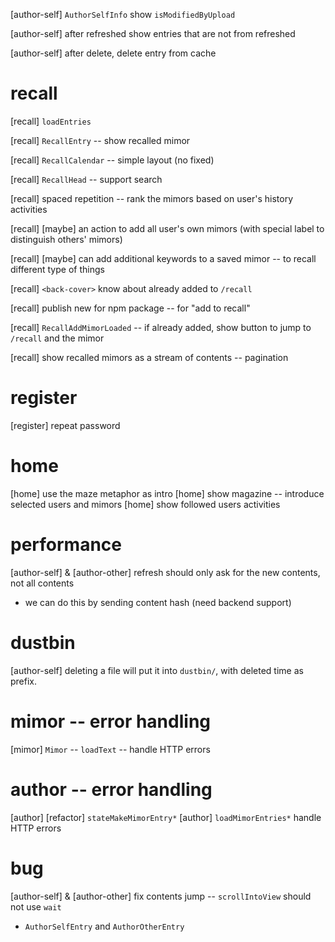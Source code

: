 [author-self] `AuthorSelfInfo` show `isModifiedByUpload`

[author-self] after refreshed show entries that are not from refreshed

[author-self] after delete, delete entry from cache

# recall

[recall] `loadEntries`

[recall] `RecallEntry` -- show recalled mimor

[recall] `RecallCalendar` -- simple layout (no fixed)

[recall] `RecallHead` -- support search

[recall] spaced repetition -- rank the mimors based on user's history activities

[recall] [maybe] an action to add all user's own mimors (with special label to distinguish others' mimors)

[recall] [maybe] can add additional keywords to a saved mimor -- to recall different type of things

[recall] `<back-cover>` know about already added to `/recall`

[recall] publish new for npm package -- for "add to recall"

[recall] `RecallAddMimorLoaded` -- if already added, show button to jump to `/recall` and the mimor

[recall] show recalled mimors as a stream of contents -- pagination

# register

[register] repeat password

# home

[home] use the maze metaphor as intro
[home] show magazine -- introduce selected users and mimors
[home] show followed users activities

# performance

[author-self] & [author-other] refresh should only ask for the new contents, not all contents

- we can do this by sending content hash (need backend support)

# dustbin

[author-self] deleting a file will put it into `dustbin/`, with deleted time as prefix.

# mimor -- error handling

[mimor] `Mimor` -- `loadText` -- handle HTTP errors

# author -- error handling

[author] [refactor] `stateMakeMimorEntry*`
[author] `loadMimorEntries*` handle HTTP errors

# bug

[author-self] & [author-other] fix contents jump -- `scrollIntoView` should not use `wait`

- `AuthorSelfEntry` and `AuthorOtherEntry`
